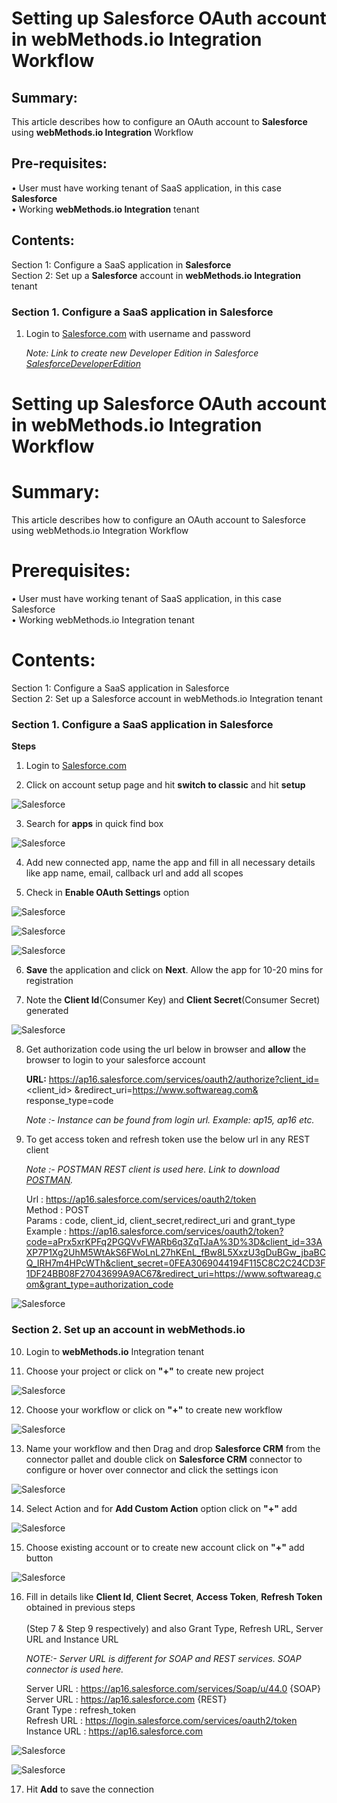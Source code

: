 # Setting up Salesforce OAuth account in webMethods.io Integration Workflow <br/>

## Summary:
   
This article describes how to configure an OAuth account to **Salesforce** using **webMethods.io Integration** Workflow<br/> 

## Pre-requisites:
•	User must have working tenant of SaaS application, in this case **Salesforce**<br/> 
•	Working **webMethods.io Integration** tenant<br/> 

## Contents:

Section 1: Configure a SaaS application in **Salesforce** <br/> 
Section 2: Set up a **Salesforce** account in **webMethods.io Integration** tenant<br/> 

### Section 1. Configure a SaaS application in Salesforce <br/> 

 1. Login to [Salesforce.com](https://login.salesforce.com) with username and password <br/>

    *Note: Link to create new Developer Edition in Salesforce [SalesforceDeveloperEdition](https://developer.salesforce.com/signup)* <br/>

# Setting up Salesforce OAuth account in webMethods.io Integration Workflow <br/>

# Summary:
   
This article describes how to configure an OAuth account to Salesforce using webMethods.io Integration Workflow<br/> 

# Prerequisites:
•	User must have working tenant of SaaS application, in this case Salesforce<br/> 
•	Working webMethods.io Integration tenant<br/> 

# Contents:

Section 1: Configure a SaaS application in Salesforce <br/> 
Section 2: Set up a Salesforce account in webMethods.io Integration tenant<br/> 

### Section 1. Configure a SaaS application in Salesforce 
**Steps**<br/>

 1. Login to [Salesforce.com](https://login.salesforce.com)<br/> 
 
 2. Click on account setup page and hit **switch to classic** and hit **setup**<br/>

![Salesforce](images/1.png)<br/>

 3. Search for **apps** in quick find box<br/>

![Salesforce](images/2.png)<br/>

 4. Add new connected app, name the app and fill in all necessary details like app name, email, callback url and add all scopes<br/>
 
 5. Check in **Enable OAuth Settings** option<br/>

![Salesforce](images/3.png)<br/>

![Salesforce](images/4.png)<br/>

![Salesforce](images/5.png)<br/>

 6. **Save** the application and click on **Next**. Allow the app for 10-20 mins for registration<br/>

 7. Note the **Client Id**(Consumer Key) and **Client Secret**(Consumer Secret) generated<br/>

![Salesforce](images/6.png)<br/>

 8. Get authorization code using the url below in browser and **allow** the browser to login to your salesforce account<br/>
 
    **URL:** https://ap16.salesforce.com/services/oauth2/authorize?client_id=<client_id> &redirect_uri=https://www.softwareag.com&<br/>
    response_type=code<br/>
    
    *Note :- Instance can be found from login url. Example: ap15, ap16 etc.*<br/>

 9. To get access token and refresh token use the below url in any REST client <br/>

      *Note :- POSTMAN REST client is used here. Link to download [POSTMAN](https://www.postman.com/downloads/).*<br/>
     
      Url     : https://ap16.salesforce.com/services/oauth2/token<br/>
      Method  : POST<br/>
      Params  : code, client_id, client_secret,redirect_uri and grant_type<br/>
      Example : https://ap16.salesforce.com/services/oauth2/token?code=aPrx5xrKPFq2PGQVvFWARb6q3ZqTJaA%3D%3D&client_id=33AXP7P1Xg2UhM5WtAkS6FWoLnL27hKEnL_fBw8L5XxzU3gDuBGw_jbaBCQ_IRH7m4HPcWTh&client_secret=0FEA3069044194F115C8C2C24CD3F1DF24BB08F27043699A9AC67&redirect_uri=https://www.softwareag.com&grant_type=authorization_code<br/>

![Salesforce](images/r.png)<br/>

 ### Section 2. Set up an account in webMethods.io <br/>

 10. Login to **webMethods.io** Integration tenant<br/>
 
 11. Choose your project or click on **"+"** to create new project<br/>

![Salesforce](images/14.png)<br/>

 12. Choose your workflow or click on **"+"** to create new workflow<br/>

![Salesforce](images/8.png)<br/>
 
 13. Name your workflow and then Drag and drop **Salesforce CRM** from the connector pallet and double click on 
     **Salesforce CRM**  connector to configure or hover over connector and click the settings icon<br/>

![Salesforce](images/9.png)<br/>

 14. Select Action and for **Add Custom Action** option click on **"+"** add<br/>

![Salesforce](images/10.png)<br/>

 15. Choose existing account or to create new account click on **"+"** add button<br/>

![Salesforce](images/11.png)<br/>

 16. Fill in details like **Client Id**, **Client Secret**, **Access Token**, **Refresh Token** obtained in previous steps<br/>  
     (Step 7 & Step 9 respectively) and also Grant Type, Refresh URL, Server URL and Instance URL<br/>
     
     *NOTE:- Server URL is different for SOAP and REST services. SOAP connector is used here.*<br/>

      Server URL        : https://ap16.salesforce.com/services/Soap/u/44.0 {SOAP}<br/> 
      Server URL        : https://ap16.salesforce.com {REST}<br/> 
      Grant Type        : refresh_token<br/> 
      Refresh URL       : https://login.salesforce.com/services/oauth2/token<br/> 
      Instance URL      : https://ap16.salesforce.com<br/> 

![Salesforce](images/12.png)<br/> 

![Salesforce](images/13.png)<br/> 

17. Hit **Add** to save the connection<br/> 


